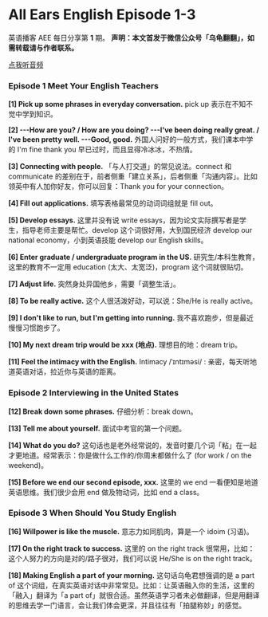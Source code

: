 All Ears English Episode 1-3
===

英语播客 AEE 每日分享第 **1** 期。
**声明：本文首发于微信公众号「乌龟翻翻」，如需转载请与作者联系。**

<a href="https://www.ximalaya.com/thirdparty/player/sound/player.html?id=192810720&type=red" target="_blank">点我听音频</a>

### Episode 1 Meet Your English Teachers

**[1] Pick up some phrases in everyday conversation.**
pick up 表示在不知不觉中学到知识。

**[2] ---How are you? / How are you doing?
---I've been doing really great. / I've been pretty well.
---Good, good.**
外国人问好的一般方式，我们课本中学的 I'm fine thank you 早已过时，而且显得冷冰冰，不热情。

**[3] Connecting with people.**
「与人打交道」的常见说法。connect 和 communicate 的差别在于，前者侧重「建立关系」，后者侧重「沟通内容」。比如领英中有人加你好友，你可以回复：Thank you for your connection。

**[4] Fill out applications.**
填写表格最常见的动词词组就是 fill out。

**[5] Develop essays.**
这里并没有说 write essays，因为论文实际撰写者是学生，指导老师主要是帮忙。develop 这个词很好用，大到国民经济 develop our national economy，小到英语技能 develop our English skills。

**[6] Enter graduate / undergraduate program in the US.**
研究生/本科生教育，这里的教育不一定用 education (太大、太宽泛)，program 这个词就很贴切。

**[7] Adjust life.**
突然身处异国他乡，需要「调整生活」。

**[8] To be really active.**
这个人很活泼好动，可以说：She/He is really active。

**[9] I don't like to run, but I'm getting into running.**
我不喜欢跑步，但是最近慢慢习惯跑步了。

**[10] My next dream trip would be xxx (地点).**
理想目的地：dream trip。

**[11] Feel the intimacy with the English.**
Intimacy /ˈɪntɪməsi/ : 亲密，每天听地道英语对话，拉近你与英语的距离。

### Episode 2 Interviewing in the United States

**[12] Break down some phrases.**
仔细分析：break down。

**[13] Tell me about yourself.**
面试中考官的第一个问题。

**[14] What do you do?**
这句话也是老外经常说的，发音时要几个词「粘」在一起才更地道。经常表示：你是做什么工作的/你周末都做什么了 (for work / on the weekend)。

**[15] Before we end our second episode, xxx.**
这里的 we end 一看便知是地道英语思维。我们很少会用 end 做及物动词，比如 end a class。

### Episode 3 When Should You Study English

**[16] Willpower is like the muscle.**
意志力如同肌肉，算是一个 idoim (习语)。

**[17] On the right track to success.**
这里的 on the right track 很常用，比如：这个人努力的方向是对的/路子很对，我们可以说 He/She is on the right track。

**[18] Making English a part of your morning.**
这句话乌龟君想强调的是 a part of 这个词组，在真实英语对话中非常常见。比如：让英语融入你的生活，这里的「融入」翻译为「a part of」就很合适。虽然英语学习者未必做翻译，但是用翻译的思维去学一门语言，会让我们体会更深，并且往往有「拍腿称妙」的感觉。
